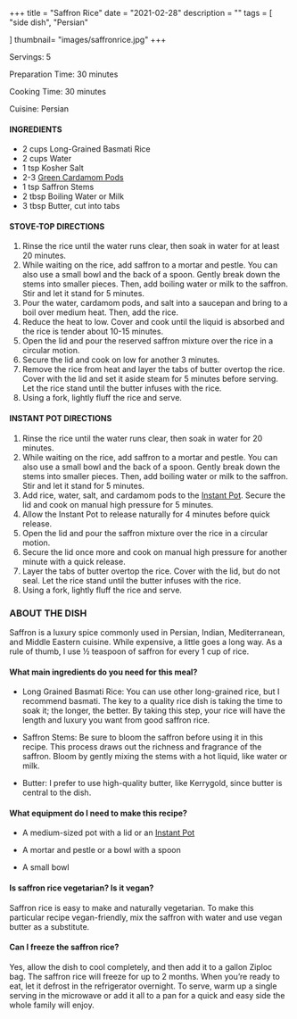 
+++
title = "Saffron Rice"
date = "2021-02-28"
description = ""
tags = [
    "side dish",
    "Persian"
    
]
thumbnail= "images/saffronrice.jpg"
+++

Servings: 5 <!--more-->

Preparation Time: 30 minutes 

Cooking Time: 30 minutes 

Cuisine: Persian 

#### INGREDIENTS 

* 2 cups Long-Grained Basmati Rice
* 2 cups Water 
* 1 tsp Kosher Salt 
* 2-3 [Green Cardamom Pods](https://amzn.to/3rVRDr7)
* 1 tsp Saffron Stems
* 2 tbsp Boiling Water or Milk
* 3 tbsp Butter, cut into tabs

#### STOVE-TOP DIRECTIONS 

1. Rinse the rice until the water runs clear, then soak in water for at least 20 minutes. 
2. While waiting on the rice, add saffron to a mortar and pestle. You can also use a small bowl and the back of a spoon. Gently break down the stems into smaller pieces. Then, add boiling water or milk to the saffron. Stir and let it stand for 5 minutes.  
3. Pour the water, cardamom pods, and salt into a saucepan and bring to a boil over medium heat. Then, add the rice.  
4. Reduce the heat to low. Cover and cook until the liquid is absorbed and the rice is tender about 10-15 minutes.
5. Open the lid and pour the reserved saffron mixture over the rice in a circular motion. 
6. Secure the lid and cook on low for another 3 minutes. 
7. Remove the rice from heat and layer the tabs of butter overtop the rice. Cover with the lid and set it aside steam for 5 minutes before serving. Let the rice stand until the butter infuses with the rice. 
8. Using a fork, lightly fluff the rice and serve.

#### INSTANT POT DIRECTIONS 

1. Rinse the rice until the water runs clear, then soak in water for 20 minutes. 
2. While waiting on the rice, add saffron to a mortar and pestle. You can also use a small bowl and the back of a spoon. Gently break down the stems into smaller pieces. Then, add boiling water or milk to the saffron. Stir and let it stand for 5 minutes. 
3. Add rice, water, salt, and cardamom pods to the [Instant Pot](https://amzn.to/37WzcdO). Secure the lid and cook on manual high pressure for 5 minutes.
4. Allow the Instant Pot to release naturally for 4 minutes before quick release.
5. Open the lid and pour the saffron mixture over the rice in a circular motion. 
6. Secure the lid once more and cook on manual high pressure for another minute with a quick release. 
7. Layer the tabs of butter overtop the rice. Cover with the lid, but do not seal. Let the rice stand until the butter infuses with the rice. 
8. Using a fork, lightly fluff the rice and serve.

### ABOUT THE DISH 

Saffron is a luxury spice commonly used in Persian, Indian, Mediterranean, and Middle Eastern cuisine. While expensive, a little goes a long way. As a rule of thumb, I use ½ teaspoon of saffron for every 1 cup of rice. 

#### What main ingredients do you need for this meal?

* Long Grained Basmati Rice: You can use other long-grained rice, but I recommend basmati. The key to a quality rice dish is taking the time to soak it; the longer, the better. By taking this step, your rice will have the length and luxury you want from good saffron rice. 
 
* Saffron Stems: Be sure to bloom the saffron before using it in this recipe. This process draws out the richness and fragrance of the saffron. Bloom by gently mixing the stems with a hot liquid, like water or milk.

* Butter: I prefer to use high-quality butter, like Kerrygold, since butter is central to the dish. 

#### What equipment do I need to make this recipe?

* A medium-sized pot with a lid or an [Instant Pot](https://amzn.to/37WzcdO)

* A mortar and pestle or a bowl with a spoon 

* A small bowl 

#### Is saffron rice vegetarian? Is it vegan?

Saffron rice is easy to make and naturally vegetarian. To make this particular recipe vegan-friendly, mix the saffron with water and use vegan butter as a substitute. 

#### Can I freeze the saffron rice?

Yes, allow the dish to cool completely, and then add it to a gallon Ziploc bag. The saffron rice will freeze for up to 2 months. When you’re ready to eat, let it defrost in the refrigerator overnight. To serve, warm up a single serving in the microwave or add it all to a pan for a quick and easy side the whole family will enjoy.
